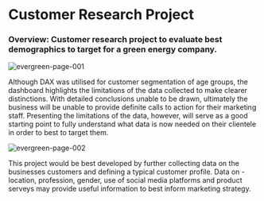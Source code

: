 # Customer Research Project
### Overview: Customer research project to evaluate best demographics to target for a green energy company.

![evergreen-page-001](https://user-images.githubusercontent.com/99413257/157268422-3ffd8117-0fb7-41ea-b00b-70aa114c9a92.jpg)

Although DAX was utilised for customer segmentation of age groups, the dashboard highlights the limitations of the data collected to make clearer distinctions. With detailed conclusions unable to be drawn, ultimately the business will be unable to provide definite calls to action for their marketing staff. Presenting the limitations of the data, however, will serve as a good starting point to fully understand what data is now needed on their clientele in order to best to target them. 

![evergreen-page-002](https://user-images.githubusercontent.com/99413257/157268474-70a96080-3a4d-4848-a487-08d7f62924c8.jpg)

This project would be best developed by further collecting data on the businesses customers and defining a typical customer profile. Data on - location, profession, gender, use of social media platforms and product serveys may provide useful information to best inform marketing strategy.  

